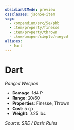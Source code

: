 ```yaml
---
obsidianUIMode: preview
cssclasses: json5e-item
tags:
  - compendium/src/5e/phb
  - item/property/finesse
  - item/property/thrown
  - item/weapon/simple/ranged
aliases:
  - Dart
---
```

# Dart
*Ranged Weapon*  

- **Damage**: 1d4 P
- **Range**: 20/60
- **Properties**: Finesse, Thrown
- **Cost**: 5 cp
- **Weight**: 0.25 lbs.

*Source: SRD / Basic Rules*
